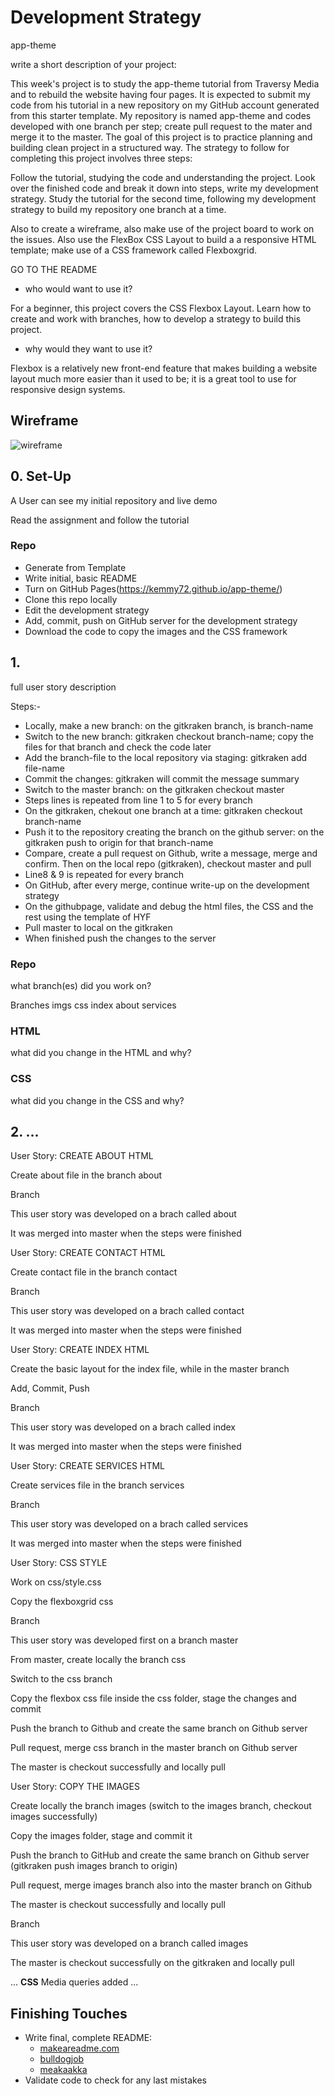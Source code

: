 # Development Strategy

 app-theme

write a short description of your project:

This week's project is to study the app-theme tutorial from Traversy Media and to rebuild the website having four pages. It is expected to submit my code from his tutorial in a new repository on my GitHub account generated from this starter template. My repository is named app-theme and codes developed with one branch per step; create pull request to the mater and merge it to the master. The goal of this project is to practice planning and building clean project in a structured way. The strategy to follow for completing this project involves three steps:

Follow the tutorial, studying the code and understanding the project.
Look over the finished code and break it down into steps, write my development strategy.
Study the tutorial for the second time, following my development strategy to build my repository one branch at a time.          

Also to create a wireframe, also make use of the project board to work on the issues. Also use the FlexBox CSS Layout to build a a responsive HTML template; make use of a CSS framework called Flexboxgrid.

GO TO THE README

- who would want to use it?

For a beginner, this project covers the CSS Flexbox Layout. Learn how to create and work with branches, how to develop a strategy to build this project.

- why would they want to use it?

Flexbox is a relatively new front-end feature that makes building a website layout much more easier than it used to be; it is a great tool to use for responsive design systems.

## Wireframe

<!-- include a wireframe for your project in this repository, and display it here -->
<!-- wireframe.cc is a good site for getting started with wireframes -->
![wireframe]()

## 0. Set-Up

A User can see my initial repository and live demo

Read the assignment and follow the tutorial

### Repo

- Generate from Template
- Write initial, basic README
- Turn on GitHub Pages(https://kemmy72.github.io/app-theme/)
- Clone this repo locally
- Edit the development strategy 
- Add, commit, push on GitHub server for the development strategy
- Download the code to copy the images and the CSS framework

## 1. 

full user story description

Steps:-

- Locally, make a new branch: on the gitkraken branch, is branch-name
- Switch to the new branch: gitkraken checkout branch-name; copy the files for that branch and check the code later
- Add the branch-file to the local repository via staging: gitkraken add file-name
- Commit the changes: gitkraken will commit the message summary
- Switch to the master branch: on the gitkraken checkout master
- Steps lines is repeated from line 1 to 5 for every branch
- On the gitkraken, chekout one branch at a time: gitkraken checkout branch-name
- Push it to the repository creating the branch on the github server: on the gitkraken push to origin for that branch-name
- Compare, create a pull request on Github, write a message, merge and confirm. Then on the local repo (gitkraken), checkout master and pull
- Line8 & 9 is repeated for every branch
- On GitHub, after every merge, continue write-up on the development strategy
- On the githubpage, validate and debug the html files, the CSS and the rest using the template of HYF
- Pull master to local on the gitkraken
- When finished push the changes to the server

### Repo

what branch(es) did you work on?

Branches
imgs
css
index
about
services

### HTML

what did you change in the HTML and why?

### CSS

what did you change in the CSS and why?

## 2. ...

 User Story: CREATE ABOUT HTML
 
Create about file in the branch about

Branch

This user story was developed on a brach called about

It was merged into master when the steps were finished


User Story: CREATE CONTACT HTML

Create contact file in the branch contact

Branch

This user story was developed on a brach called contact

It was merged into master when the steps were finished


User Story: CREATE INDEX HTML

Create the basic layout for the index file, while in the master branch

Add, Commit, Push

Branch

This user story was developed on a brach called index

It was merged into master when the steps were finished


User Story: CREATE SERVICES HTML

Create services file in the branch services

Branch

This user story was developed on a brach called services

It was merged into master when the steps were finished


User Story: CSS STYLE

Work on css/style.css

Copy the flexboxgrid css

Branch

This user story was developed first on a branch master

From master, create locally the branch css 

Switch to the css branch 

Copy the flexbox css file inside the css folder, stage the changes and commit

Push the branch to Github and create the same branch on Github server

Pull request, merge css branch in the master branch on Github server

The master is checkout successfully and locally pull


User Story: COPY THE IMAGES

Create locally the branch images (switch to the images branch, checkout images successfully)

Copy the images folder, stage and commit it

Push the branch to GitHub and create the same branch on Github server (gitkraken push images branch to origin)

Pull request, merge images branch also into the master branch on Github

The master is checkout successfully and locally pull

Branch

This user story was developed on a branch called images

The master is checkout successfully on the gitkraken and locally pull

...
**CSS**
Media queries added
...

## Finishing Touches

- Write final, complete README:
  - [makeareadme.com](https://www.makeareadme.com/)
  - [bulldogjob](https://bulldogjob.com/news/449-how-to-write-a-good-readme-for-your-github-project)
  - [meakaakka](https://medium.com/@meakaakka/a-beginners-guide-to-writing-a-kickass-readme-7ac01da88ab3)
- Validate code to check for any last mistakes
